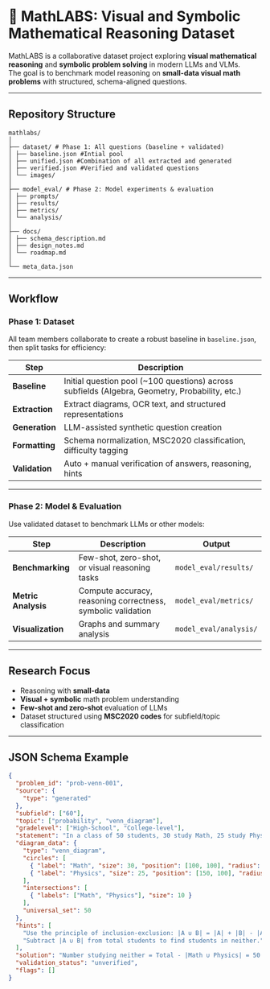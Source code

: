# 🧮 MathLABS: Visual and Symbolic Mathematical Reasoning Dataset

MathLABS is a collaborative dataset project exploring **visual mathematical reasoning** and **symbolic problem solving** in modern LLMs and VLMs.  
The goal is to benchmark model reasoning on **small-data visual math problems** with structured, schema-aligned questions.

---

## Repository Structure
```
mathlabs/
│
├── dataset/ # Phase 1: All questions (baseline + validated)
│ ├── baseline.json #Intial pool
│ ├── unified.json #Combination of all extracted and generated
│ ├── verified.json #Verified and validated questions
│ └── images/
│
├── model_eval/ # Phase 2: Model experiments & evaluation
│ ├── prompts/ 
│ ├── results/
│ ├── metrics/
│ └── analysis/
│
├── docs/
│ ├── schema_description.md
│ ├── design_notes.md
│ └── roadmap.md
│
└── meta_data.json
```


---

## Workflow

### **Phase 1: Dataset**
All team members collaborate to create a robust baseline in ```baseline.json```, then split tasks for efficiency:

| Step | Description |
|------|-------------|
| **Baseline** | Initial question pool (~100 questions) across subfields (Algebra, Geometry, Probability, etc.)|
| **Extraction** | Extract diagrams, OCR text, and structured representations|
| **Generation** | LLM-assisted synthetic question creation|
| **Formatting** | Schema normalization, MSC2020 classification, difficulty tagging|
| **Validation** | Auto + manual verification of answers, reasoning, hints|

---

### **Phase 2: Model & Evaluation**
Use validated dataset to benchmark LLMs or other models:

| Step | Description | Output |
|------|-------------|--------|
| **Benchmarking** | Few-shot, zero-shot, or visual reasoning tasks | `model_eval/results/` |
| **Metric Analysis** | Compute accuracy, reasoning correctness, symbolic validation | `model_eval/metrics/` |
| **Visualization** | Graphs and summary analysis | `model_eval/analysis/` |

---

## Research Focus
- Reasoning with **small-data**  
- **Visual + symbolic** math problem understanding  
- **Few-shot and zero-shot** evaluation of LLMs  
- Dataset structured using **MSC2020 codes** for subfield/topic classification

---

## JSON Schema Example

```json
{
  "problem_id": "prob-venn-001",
  "source": {
    "type": "generated"
  },
  "subfield": ["60"],
  "topic": ["probability", "venn_diagram"],
  "gradelevel": ["High-School", "College-level"],
  "statement": "In a class of 50 students, 30 study Math, 25 study Physics, and 10 study both Math and Physics. How many students study neither Math nor Physics?",
  "diagram_data": {
    "type": "venn_diagram",
    "circles": [
      { "label": "Math", "size": 30, "position": [100, 100], "radius": 50 },
      { "label": "Physics", "size": 25, "position": [150, 100], "radius": 50 }
    ],
    "intersections": [
      { "labels": ["Math", "Physics"], "size": 10 }
    ],
    "universal_set": 50
  },
  "hints": [
    "Use the principle of inclusion-exclusion: |A ∪ B| = |A| + |B| - |A ∩ B|.",
    "Subtract |A ∪ B| from total students to find students in neither."
  ],
  "solution": "Number studying neither = Total - |Math ∪ Physics| = 50 - (30 + 25 - 10) = 50 - 45 = 5",
  "validation_status": "unverified",
  "flags": []
}
```

